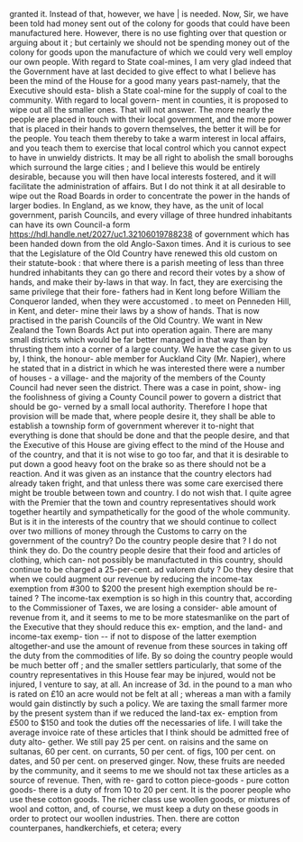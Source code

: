 granted it. Instead of that, however, we have | is needed. Now, Sir, we have been told had money sent out of the colony for goods that could have been manufactured here. However, there is no use fighting over that question or arguing about it ; but certainly we should not be spending money out of the colony for goods upon the manufacture of which we could very well employ our own people. With regard to State coal-mines, I am very glad indeed that the Government have at last decided to give effect to what I believe has been the mind of the House for a good many years past-namely, that the Executive should esta- blish a State coal-mine for the supply of coal to the community. With regard to local govern- ment in counties, it is proposed to wipe out all the smaller ones. That will not answer. The more nearly the people are placed in touch with their local government, and the more power that is placed in their hands to govern themselves, the better it will be for the people. You teach them thereby to take a warm interest in local affairs, and you teach them to exercise that local control which you cannot expect to have in unwieldy districts. It may be all right to abolish the small boroughs which surround the large cities ; and I believe this would be entirely desirable, because you will then have local interests fostered, and it will facilitate the administration of affairs. But I do not think it at all desirable to wipe out the Road Boards in order to concentrate the power in the hands of larger bodies. In England, as we know, they have, as the unit of local government, parish Councils, and every village of three hundred inhabitants can have its own Council-a form https://hdl.handle.net/2027/uc1.32106019788238 of government which has been handed down from the old Anglo-Saxon times. And it is curious to see that the Legislature of the Old Country have renewed this old custom on their statute-book : that where there is a parish meeting of less than three hundred inhabitants they can go there and record their votes by a show of hands, and make their by-laws in that way. In fact, they are exercising the same privilege that their fore- fathers had in Kent long before William the Conqueror landed, when they were accustomed . to meet on Penneden Hill, in Kent, and deter- mine their laws by a show of hands. That is now practised in the parish Councils of the Old Country. We want in New Zealand the Town Boards Act put into operation again. There are many small districts which would be far better managed in that way than by thrusting them into a corner of a large county. We have the case given to us by, I think, the honour- able member for Auckland City (Mr. Napier), where he stated that in a district in which he was interested there were a number of houses - a village- and the majority of the members of the County Council had never seen the district. There was a case in point, show- ing the foolishness of giving a County Council power to govern a district that should be go- verned by a small local authority. Therefore I hope that provision will be made that, where people desire it, they shall be able to establish a township form of government wherever it to-night that everything is done that should be done and that the people desire, and that the Executive of this House are giving effect to the mind of the House and of the country, and that it is not wise to go too far, and that it is desirable to put down a good heavy foot on the brake so as there should not be a reaction. And it was given as an instance that the country electors had already taken fright, and that unless there was some care exercised there might be trouble between town and country. I do not wish that. I quite agree with the Premier that the town and country representatives should work together heartily and sympathetically for the good of the whole community. But is it in the interests of the country that we should continue to collect over two millions of money through the Customs to carry on the government of the country? Do the country people desire that ? I do not think they do. Do the country people desire that their food and articles of clothing, which can- not possibly be manufactuted in this country, should continue to be charged a 25-per-cent. ad valorem duty ? Do they desire that when we could augment our revenue by reducing the income-tax exemption from #300 to $200 the present high exemption should be re- tained ? The income-tax exemption is so high in this country that, according to the Commissioner of Taxes, we are losing a consider- able amount of revenue from it, and it seems to me to be more statesmanlike on the part of the Executive that they should reduce this ex- emption, and the land- and income-tax exemp- tion -- if not to dispose of the latter exemption altogether-and use the amount of revenue from these sources in taking off the duty from the commodities of life. By so doing the country people would be much better off ; and the smaller settlers particularly, that some of the country representatives in this House fear may be injured, would not be injured, I venture to say, at all. An increase of 3d. in the pound to a man who is rated on £10 an acre would not be felt at all ; whereas a man with a family would gain distinctly by such a policy. We are taxing the small farmer more by the present system than if we reduced the land-tax ex- emption from £500 to $150 and took the duties off the necessaries of life. I will take the average invoice rate of these articles that I think should be admitted free of duty alto- gether. We still pay 25 per cent. on raisins and the same on sultanas, 60 per cent. on currants, 50 per cent. of figs, 100 per cent. on dates, and 50 per cent. on preserved ginger. Now, these fruits are needed by the community, and it seems to me we should not tax these articles as a source of revenue. Then, with re- gard to cotton piece-goods - pure cotton goods- there is a duty of from 10 to 20 per cent. It is the poorer people who use these cotton goods. The richer class use woollen goods, or mixtures of wool and cotton, and, of course, we must keep a duty on these goods in order to protect our woollen industries. Then. there are cotton counterpanes, handkerchiefs, et cetera; every 